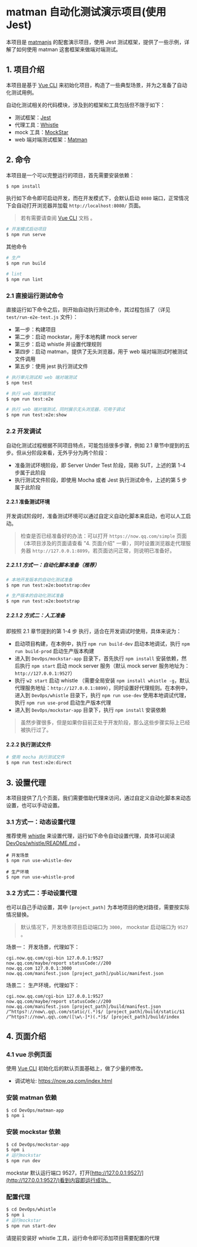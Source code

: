 # matman 自动化测试演示项目(使用 Jest)

本项目是 [matmanjs](https://matmanjs.github.io/matman/) 的配套演示项目，使用 Jest 测试框架，提供了一些示例，详解了如何使用 matman 这套框架来做端对端测试。

## 1. 项目介绍

本项目是基于 [Vue CLI](https://cli.vuejs.org/) 来初始化项目，构造了一些典型场景，并为之准备了自动化测试用例。

自动化测试相关的代码模块，涉及到的框架和工具包括但不限于如下：

- 测试框架：[Jest](https://jestjs.io/)
- 代理工具：[Whistle](https://github.com/avwo/whistle)
- mock 工具：[MockStar](https://github.com/mockstarjs/mockstar)
- web 端对端测试框架：[Matman](https://github.com/matmanjs/matman)

## 2. 命令

本项目是一个可以完整运行的项目，首先需要安装依赖：

```bash
$ npm install
```

执行如下命令即可启动开发，而在开发模式下，会默认启动 `8080` 端口，正常情况下会自动打开浏览器并加载 `http://localhost:8080/` 页面。

> 若有需要请查阅 [Vue CLI](https://cli.vuejs.org/) 文档 。

```sh
# 开发模式启动项目
$ npm run serve
```

其他命令

```bash
# 生产
$ npm run build

# lint
$ npm run lint
```

### 2.1 直接运行测试命令

直接运行如下命令之后，则开始自动执行测试命令，其过程包括了（详见 `test/run-e2e-test.js` 文件）：

- 第一步：构建项目
- 第二步：启动 mockstar，用于本地构建 mock server
- 第三步：启动 whistle 并设置代理规则
- 第四步：启动 matman，提供了无头浏览器，用于 web 端对端测试时被测试文件调用
- 第五步：使用 jest 执行测试文件

```bash
# 执行单元测试和 web 端对端测试
$ npm test

# 执行 web 端对端测试
$ npm run test:e2e

# 执行 web 端对端测试，同时展示无头浏览器，可用于调试
$ npm run test:e2e:show
```

### 2.2 开发调试

自动化测试过程根据不同项目特点，可能包括很多步骤，例如 2.1 章节中提到的五步。但从分阶段来看，无外乎分为两个阶段：

- 准备测试环境阶段，即 Server Under Test 阶段，简称 SUT，上述的第 1-4 步属于此阶段
- 执行测试文件阶段，即使用 Mocha 或者 Jest 执行测试命令，上述的第 5 步属于此阶段

#### 2.2.1 准备测试环境

开发调试阶段时，准备测试环境可以通过自定义自动化脚本来启动，也可以人工启动。

> 检查是否已经准备好的办法：可以打开 `https://now.qq.com/simple` 页面（本项目涉及的页面请查看 "4. 页面介绍" 一章），同时设置浏览器走代理服务器 `http://127.0.0.1:8899`，若页面访问正常，则说明已准备好。

##### 2.2.1.1 方式一：自动化脚本准备（推荐）

```bash
# 本地开发版本的自动化测试准备
$ npm run test:e2e:bootstrap:dev

# 生产版本的自动化测试准备
$ npm run test:e2e:bootstrap
```

##### 2.2.1.2 方式二：人工准备

即按照 2.1 章节提到的第 1-4 步 执行，适合在开发调试时使用，具体来说为：

- 启动项目构建，在本例中，执行 `npm run build-dev` 启动本地调试，执行 `npm run build-prod` 启动生产版本构建
- 进入到 `DevOps/mockstar-app` 目录下，首先执行 `npm install` 安装依赖，然后执行 `npm start` 启动 mock server 服务（默认 mock server 服务地址为： `http://127.0.0.1:9527`）
- 执行 `w2 start` 启动 whistle （需要全局安装 `npm install whistle -g`，默认代理服务地址：`http://127.0.0.1:8899`），同时设置好代理规则。在本例中，进入到 `DevOps/whistle` 目录下，执行 `npm run use-dev` 使用本地调试代理，执行 `npm run use-prod` 启动生产版本代理
- 进入到 `DevOps/mockstar-app` 目录下，执行 `npm install` 安装依赖

> 虽然步骤很多，但是如果你目前正处于开发阶段，那么这些步骤实际上已经被执行过了。

#### 2.2.2 执行测试文件

```bash
# 使用 mocha 执行测试文件
$ npm run test:e2e:direct
```

## 3. 设置代理

本项目提供了几个页面，我们需要借助代理来访问，通过自定义自动化脚本来动态设置，也可以手动设置。

### 3.1 方式一：动态设置代理

推荐使用 [whistle](https://github.com/avwo/whistle) 来设置代理，运行如下命令自动设置代理，具体可以阅读 [DevOps/whistle/README.md](./DevOps/whistle/README.md) 。

```
# 开发场景
$ npm run use-whistle-dev

# 生产环境
$ npm run use-whistle-prod
```

### 3.2 方式二：手动设置代理

也可以自己手动设置，其中 `[project_path]` 为本地项目的绝对路径，需要按实际情况替换。

> 默认情况下，开发场景项目启动端口为 `3000`， mockstar 启动端口为 `9527` 。

场景一： 开发场景，代理如下：

```
cgi.now.qq.com/cgi-bin 127.0.0.1:9527
now.qq.com/maybe/report statusCode://200
now.qq.com 127.0.0.1:3000
now.qq.com/manifest.json [project_path]/public/manifest.json
```

场景二： 生产环境，代理如下：

```
cgi.now.qq.com/cgi-bin 127.0.0.1:9527
now.qq.com/maybe/report statusCode://200
now.qq.com/manifest.json [project_path]/build/manifest.json
/^https?://now\.qq\.com/static/(.*)$/ [project_path]/build/static/$1
/^https?://now\.qq\.com/([\w\-]*)(.*)$/ [project_path]/build/index
```

## 4. 页面介绍

### 4.1 vue 示例页面

使用 [Vue CLI](https://cli.vuejs.org/) 初始化后的默认页面基础上，做了少量的修改。

- 调试地址: https://now.qq.com/index.html

### 安装 matman 依赖

```bash
$ cd DevOps/matman-app
$ npm i
```

### 安装 mockstar 依赖

```bash
$ cd DevOps/mockstar-app
$ npm i
# 运行mockstar
$ npm run dev
```

mockstar 默认运行端口 9527，打开[http://127.0.0.1:9527/](http://127.0.0.1:9527/)看到内容即运行成功。

### 配置代理

```bash
$ cd DevOps/whistle
$ npm i
# 运行mockstar
$ npm run start-dev
```

请提前安装好 whistle 工具，运行命令即可添加项目需要配置的代理

